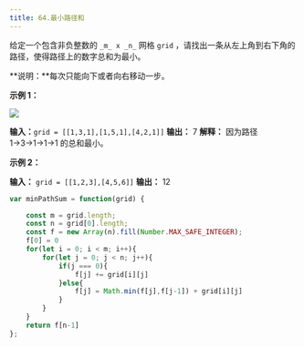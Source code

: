 ```yaml
---
title: 64.最小路径和
---
```

给定一个包含非负整数的 `_m_ x _n_` 网格 `grid` ，请找出一条从左上角到右下角的路径，使得路径上的数字总和为最小。

**说明：**每次只能向下或者向右移动一步。

**示例 1：**

![](https://assets.leetcode.com/uploads/2020/11/05/minpath.jpg)

**输入：**`grid = [[1,3,1],[1,5,1],[4,2,1]]`
**输出：** 7
**解释：** 因为路径 1→3→1→1→1 的总和最小。

**示例 2：**

**输入：** `grid = [[1,2,3],[4,5,6]]`
**输出：** 12

```js
var minPathSum = function(grid) {

    const m = grid.length;
    const n = grid[0].length;
    const f = new Array(n).fill(Number.MAX_SAFE_INTEGER);
    f[0] = 0
    for(let i = 0; i < m; i++){
        for(let j = 0; j < n; j++){
            if(j === 0){
                f[j] += grid[i][j]
            }else{
                f[j] = Math.min(f[j],f[j-1]) + grid[i][j]
            }
        }
    }
    return f[n-1]
};
```